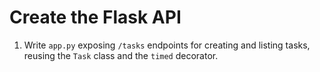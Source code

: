 # Create the Flask API

1. Write `app.py` exposing `/tasks` endpoints for creating and listing tasks, reusing the `Task` class and the `timed` decorator.
